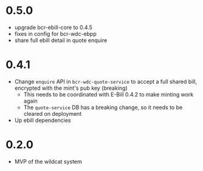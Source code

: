 # 0.5.0
* upgrade bcr-ebill-core to 0.4.5
* fixes in config for bcr-wdc-ebpp
* share full ebill detail in quote enquire
# 0.4.1

* Change `enquire` API in `bcr-wdc-quote-service` to accept a full shared bill, encrypted with the mint's pub key (breaking)
    * This needs to be coordinated with E-Bill 0.4.2 to make minting work again
    * The `quote-service` DB has a breaking change, so it needs to be cleared on deployment
* Up ebill dependencies

# 0.2.0
* MVP of the wildcat system
